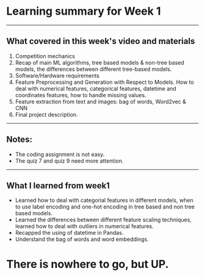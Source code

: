 # Learning summary for Week 1

-------

## What covered in this week's video and materials
1. Competition mechanics
2. Recap of main ML algorithms, tree based models & non-tree based models, the differences between different tree-based models.
3. Software/Hardware requirements
4. Feature Preprocessing and Generation with Respect to Models. How to deal with numerical features, categorical features, datetime and coordinates features, how to handle missing values.
5. Feature extraction from text and images: bag of words, Word2vec & CNN
6. Final project description. 

-------

## Notes:
* The coding assignment is not easy.
* The quiz 7 and quiz 9 need more attention.

-------

## What I learned from week1
* Learned how to deal with categorial features in different models, when to use label encoding and one-hot encoding in tree based and non tree based models.
* Learned the differences between different feature scaling techniques, learned how to deal with outliers in numerical features.
* Recapped the using of datetime in Pandas.
* Understand the bag of words and word embeddings.



# There is nowhere to go, but UP. 